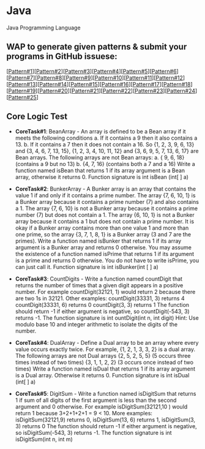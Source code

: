 # Java
Java Programming Language

## WAP to generate given patterns & submit your programs in GitHub issuese:
[[Pattern#1](https://github.com/KCE/Java/issues/1)][[Pattern#2](https://github.com/KCE/Java/issues/2)][[Pattern#3](https://github.com/KCE/Java/issues/3)][[Pattern#4](https://github.com/KCE/Java/issues/4)][[Pattern#5](https://github.com/KCE/Java/issues/5)][[Pattern#6](https://github.com/KCE/Java/issues/6)][[Pattern#7](https://github.com/KCE/Java/issues/7)][[Pattern#8](https://github.com/KCE/Java/issues/8)][[Pattern#9](https://github.com/KCE/Java/issues/9)][[Pattern#10](https://github.com/KCE/Java/issues/10)][[Pattern#11](https://github.com/KCE/Java/issues/11)][[Pattern#12](https://github.com/KCE/Java/issues/12)][[Pattern#13](https://github.com/KCE/Java/issues/13)][[Pattern#14](https://github.com/KCE/Java/issues/14)][[Pattern#15](https://github.com/KCE/Java/issues/15)][[Pattern#16](https://github.com/KCE/Java/issues/16)][[Pattern#17](https://github.com/KCE/Java/issues/17)][[Pattern#18](https://github.com/KCE/Java/issues/18)][[Pattern#19](https://github.com/KCE/Java/issues/19)][[Pattern#20](https://github.com/KCE/Java/issues/20)][[Pattern#21](https://github.com/KCE/Java/issues/21)][[Pattern#22](https://github.com/KCE/Java/issues/22)][[Pattern#23](https://github.com/KCE/Java/issues/23)][[Pattern#24](https://github.com/KCE/Java/issues/24)][[Pattern#25](https://github.com/KCE/Java/issues/25)]

## Core Logic Test
- **CoreTask#1**: BeanArray - An array is defined to be a Bean array if it meets the following conditions a. If it contains a 9 then it also contains a 13. b. If it  contains a 7 then it does not contain a 16. So {1, 2, 3, 9, 6, 13} and {3, 4, 6, 7, 13, 15}, {1, 2, 3, 4, 10, 11, 12} and {3, 6, 9, 5, 7, 13, 6, 17} are Bean arrays. The following arrays are not Bean arrays: a. { 9, 6, 18} (contains a 9 but no 13) b. {4, 7, 16} (contains both a 7 and a 16) Write a function named isBean that returns 1 if its array argument is a Bean array, otherwise it returns 0. Function signature is int isBean (int[ ] a)

- **CoreTask#2**: BunkerArray - A Bunker array is an array that contains the value 1 if and only if it contains a prime number. The array {7, 6, 10, 1} is a Bunker array because it contains a prime number (7) and also contains a 1. The array {7, 6, 10} is not a Bunker array because it contains a prime number (7) but does not contain a 1. The array {6, 10, 1} is not a Bunker array because it contains a 1 but does not contain a prime number. It is okay if a Bunker array contains more than one value 1 and more than one prime, so the array {3, 7, 1, 8, 1} is a Bunker array (3 and 7 are the primes). Write a function named isBunker that returns 1 if its array argument is a Bunker array and returns 0 otherwise. You may assume the existence of a function named isPrime that returns 1 if its argument is a prime and returns 0 otherwise. You do not have to write isPrime, you can just call it. Function signature is int isBunker(int [ ] a)

- **CoreTask#3**: CountDigits - Write a function named countDigit that returns the number of times that a given digit appears in a positive number. For example countDigit(32121, 1) would return 2 because there are two 1s in 32121. Other examples: countDigit(33331, 3) returns 4 countDigit(33331, 6) returns 0 countDigit(3, 3) returns 1 The function should return -1 if either argument is negative, so countDigit(-543, 3) returns -1. The function signature is int ountDigit(int n, int digit) Hint: Use modulo base 10 and integer arithmetic to isolate the digits of the number.

- **CoreTask#4**: DualArray - Define a Dual array to be an array where every value occurs exactly twice. For example, {1, 2, 1, 3, 3, 2} is a dual array. The following arrays are not Dual arrays {2, 5, 2, 5, 5} (5 occurs three times instead of two times) {3, 1, 1, 2, 2} (3 occurs once instead of two times) Write a function named isDual that returns 1 if its array argument is a Dual array. Otherwise it returns 0. Function signature is int isDual (int[ ] a) 

- **CoreTask#5**: DigitSum - Write a function named isDigitSum that returns 1 if sum of all digits of the first argument is less than the second argument and 0 otherwise. For example isDigitSum(32121,10 ) would return 1 because 3+2+1+2+1 = 9 < 10. More examples: isDigitSum(32121,9) returns 0, isDigitSum(13, 6) returns 1, isDigitSum(3, 3) returns 0 The function should return -1 if either argument is negative, so isDigitSum(-543, 3) returns -1. The function signature is int isDigitSum(int n, int m)
